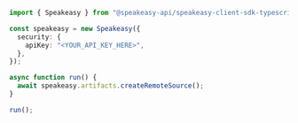 <!-- Start SDK Example Usage [usage] -->
```typescript
import { Speakeasy } from "@speakeasy-api/speakeasy-client-sdk-typescript";

const speakeasy = new Speakeasy({
  security: {
    apiKey: "<YOUR_API_KEY_HERE>",
  },
});

async function run() {
  await speakeasy.artifacts.createRemoteSource();
}

run();

```
<!-- End SDK Example Usage [usage] -->